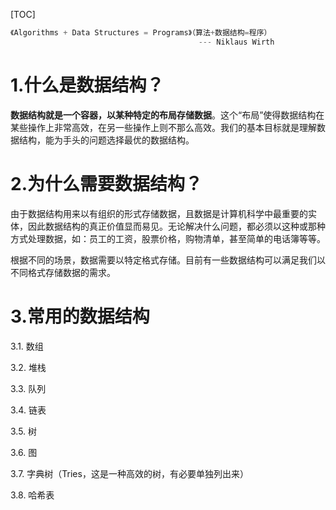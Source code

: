 [TOC]

```c
《Algorithms + Data Structures = Programs》（算法+数据结构=程序） 
​                                          --- Niklaus Wirth
```
# 1.什么是数据结构？

​	**数据结构就是一个容器，以某种特定的布局存储数据**。这个“布局”使得数据结构在某些操作上非常高效，在另一些操作上则不那么高效。我们的基本目标就是理解数据结构，能为手头的问题选择最优的数据结构。

# 2.为什么需要数据结构？

​	由于数据结构用来以有组织的形式存储数据，且数据是计算机科学中最重要的实体，因此数据结构的真正价值显而易见。无论解决什么问题，都必须以这种或那种方式处理数据，如：员工的工资，股票价格，购物清单，甚至简单的电话簿等等。

​	根据不同的场景，数据需要以特定格式存储。目前有一些数据结构可以满足我们以不同格式存储数据的需求。

# 3.常用的数据结构

3.1. 数组

3.2. 堆栈

3.3. 队列

3.4. 链表

3.5. 树

3.6. 图

3.7. 字典树（Tries，这是一种高效的树，有必要单独列出来）

3.8. 哈希表
